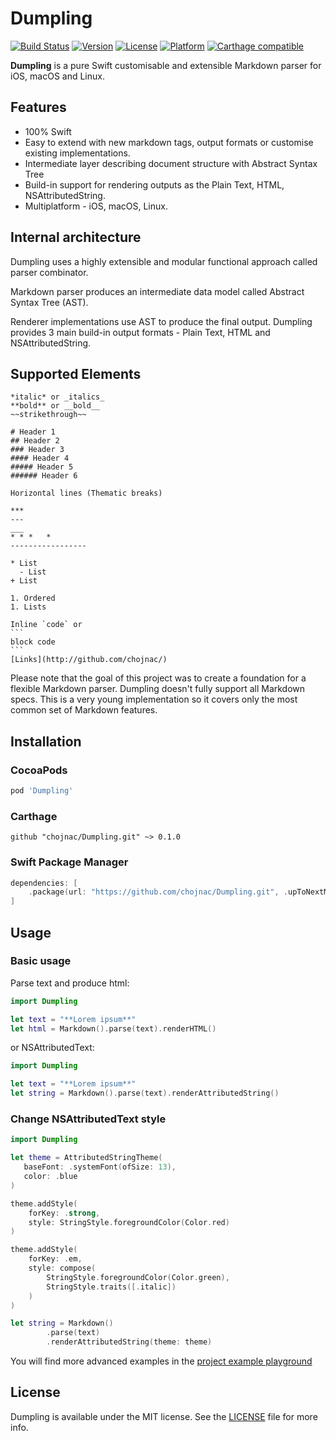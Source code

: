 # Dumpling

[![Build Status](https://github.com/chojnac/Dumpling/actions/workflows/ci-mac.yaml/badge.svg?branch=main)](https://github.com/chojnac/Dumpling/actions/workflows/ci-mac.yaml)
[![Version](https://img.shields.io/cocoapods/v/Dumpling.svg?style=flat)](https://cocoapods.org/pods/Dumpling)
[![License](https://img.shields.io/cocoapods/l/Dumpling.svg?style=flat)](https://cocoapods.org/pods/Dumpling)
[![Platform](https://img.shields.io/cocoapods/p/Dumpling.svg?style=flat)](https://cocoapods.org/pods/Dumpling)
[![Carthage compatible](https://img.shields.io/badge/Carthage-compatible-4BC51D.svg?style=flat)](https://github.com/Carthage/Carthage)

**Dumpling** is a pure Swift customisable and extensible Markdown parser for iOS, macOS and Linux.  

## Features

- 100% Swift
- Easy to extend with new markdown tags, output formats or customise existing implementations.
- Intermediate layer describing document structure with Abstract Syntax Tree
- Build-in support for rendering outputs as the Plain Text, HTML, NSAttributedString.
- Multiplatform - iOS, macOS, Linux.

## Internal architecture

Dumpling uses a highly extensible and modular functional approach called parser combinator.

Markdown parser produces an intermediate data model called Abstract Syntax Tree (AST).

Renderer implementations use AST to produce the final output. Dumpling provides 3 main build-in output formats - Plain Text, HTML and NSAttributedString.

## Supported Elements

````
*italic* or _italics_
**bold** or __bold__
~~strikethrough~~

# Header 1
## Header 2
### Header 3
#### Header 4
##### Header 5
###### Header 6

Horizontal lines (Thematic breaks)

***
---
___
* * *   *
-----------------

* List
  - List
+ List

1. Ordered 
1. Lists

Inline `code` or 
``` 
block code
```
[Links](http://github.com/chojnac/)
````

Please note that the goal of this project was to create a foundation for a  flexible Markdown parser. Dumpling doesn't fully support all Markdown specs. This is a very young implementation so it covers only the most common set of Markdown features. 

## Installation

### CocoaPods

```ruby
pod 'Dumpling'
```
### Carthage

```
github "chojnac/Dumpling.git" ~> 0.1.0
```

### Swift Package Manager

```swift
dependencies: [
    .package(url: "https://github.com/chojnac/Dumpling.git", .upToNextMajor(from: "0.1.0"))
]
```


## Usage

### Basic usage
Parse text and produce html:

```swift
import Dumpling 

let text = "**Lorem ipsum**"
let html = Markdown().parse(text).renderHTML()
```

or NSAttributedText:

```swift
import Dumpling 

let text = "**Lorem ipsum**"
let string = Markdown().parse(text).renderAttributedString()
```

### Change NSAttributedText style

```swift
import Dumpling 

let theme = AttributedStringTheme(
   baseFont: .systemFont(ofSize: 13),
   color: .blue
)

theme.addStyle(
    forKey: .strong,
    style: StringStyle.foregroundColor(Color.red)
)

theme.addStyle(
    forKey: .em,
    style: compose(
        StringStyle.foregroundColor(Color.green),
        StringStyle.traits([.italic])
    )
)

let string = Markdown()
        .parse(text)
        .renderAttributedString(theme: theme)
```

You will find more advanced examples in the [project example playground](https://github.com/chojnac/Dumpling/tree/main/Examples/Playground.playground)

## License

Dumpling is available under the MIT license. See the [LICENSE](https://github.com/chojnac/Dumpling/blob/master/LICENSE) file for more info.
